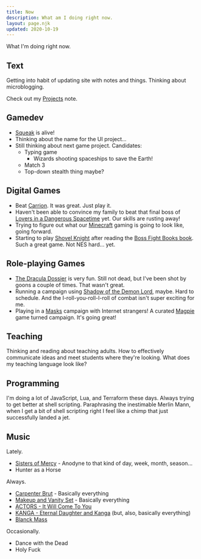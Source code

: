 ```yaml
---
title: Now
description: What am I doing right now.
layout: page.njk
updated: 2020-10-19
---
```


What I'm doing right now.

## Text

Getting into habit of updating site with notes and things. Thinking about microblogging.

Check out my [Projects][] note.

## Gamedev

* [Squeak][] is alive!
* Thinking about the name for the UI project...
* Still thinking about next game project. Candidates:
  - Typing game
    + Wizards shooting spaceships to save the Earth!
  - Match 3
  - Top-down stealth thing maybe?

## Digital Games

* Beat [Carrion][]. It was great. Just play it.
* Haven't been able to convince my family to beat that final boss of [Lovers in a Dangerous Spacetime][liads] yet. Our skills are rusting away!
* Trying to figure out what our [Minecraft][] gaming is going to look like, going forward.
* Starting to play [Shovel Knight][ShovelKnight] after reading the [Boss Fight Books book][shovel-knight-by-david-l-craddock]. Such a great game. Not NES hard... yet.

## Role-playing Games

* [The Dracula Dossier][dracula] is very fun. Still not dead, but I've been shot by goons a couple of times. That wasn't great.
* Running a campaign using [Shadow of the Demon Lord][sotdl], maybe. Hard to schedule. And the I-roll-you-roll-I-roll of combat isn't super exciting for me.
* Playing in a [Masks][] campaign with Internet strangers! A curated [Magpie][] game turned campaign. It's going great!

## Teaching

Thinking and reading about teaching adults. How to effectively communicate ideas and meet students where they're looking. What does my teaching language look like?

## Programming

I'm doing a lot of JavaScript, Lua, and Terraform these days. Always trying to get better at shell scripting. Paraphrasing the inestimable Merlin Mann, when I get a bit of shell scripting right I feel like a chimp that just successfully landed a jet.

## Music

Lately.

* [Sisters of Mercy][SistersOfMercy] - Anodyne to that kind of day, week, month, season...
* Hunter as a Horse

Always.

* [Carpenter Brut][carpenterbrut] - Basically everything
* [Makeup and Vanity Set][mavs] - Basically everything
* [ACTORS - It Will Come To You][actors]
* [KANGA - Eternal Daughter and Kanga][kanga] (but, also, basically everything)
* [Blanck Mass][BlanckMass]

Occasionally.

* Dance with the Dead
* Holy Fuck



[projects]: /notes/projects
[Squeak]: https://github.com/drhayes/squeak.lua/
[Carrion]: https://carrion.game/
[liads]: http://www.loversinadangerousspacetime.com/
[minecraft]: https://minecraft.net
[ShovelKnight]: https://yachtclubgames.com/shovel-knight/
[shovel-knight-by-david-l-craddock]: https://bossfightbooks.com/products/shovel-knight-by-david-l-craddock
[dracula]: https://site.pelgranepress.com/index.php/the-dracula-dossier/
[sotdl]: https://schwalbentertainment.com/shadow-of-the-demon-lord/
[Masks]: https://www.magpiegames.com/masks/
[magpie]: https://www.magpiegames.com/
[SistersOfMercy]: http://www.the-sisters-of-mercy.com/
[carpenterbrut]: http://www.carpenterbrut.com/
[mavs]: https://www.makeupandvanityset.com/
[actors]: https://www.actorstheband.com/
[kanga]: https://kanga.bandcamp.com/
[BlanckMass]: https://www.blanckmass.com/
[nba]: https://site.pelgranepress.com/index.php/nights-black-agents/
[botw]: https://www.zelda.com/breath-of-the-wild/
[urban]: https://www.magpiegames.com/urban-shadows/
[GenericPlatformer]: /games/generic-platformer
